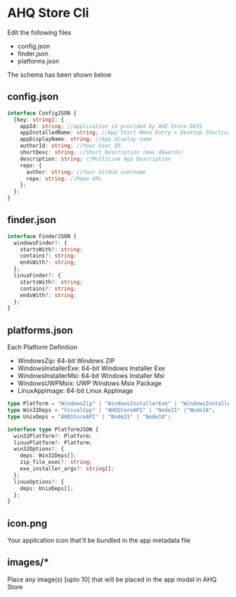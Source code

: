 # AHQ Store Cli

Edit the following files

- config.json
- finder.json
- platforms.json

The schema has been shown below

## config.json

```ts
interface ConfigJSON {
  [key: string]: {
    appId: string; //application id provided by AHQ Store DEVS
    appInstalledName: string; //App Start Menu Entry + Desktop Shortcut Name
    appDisplayName: string; //App display name
    authorId: string; //Your User ID
    shortDesc: string; //Short Description (max 48words)
    description: string; //MultiLine App Description
    repo: {
      author: string; //Your GitHub username
      repo: string; //Repo URL
    };
  };
}
```

## finder.json

```ts
interface FinderJSON {
  windowsFinder?: {
    startsWith?: string;
    contains?: string;
    endsWith?: string;
  };
  linuxFinder?: {
    startsWith?: string;
    contains?: string;
    endsWith?: string;
  };
}
```

## platforms.json

Each Platform Definition

- WindowsZip: 64-bit Windows ZIP
- WindowsInstallerExe: 64-bit Windows Installer Exe
- WindowsInstallerMsi: 64-bit Windows Installer Msi
- WindowsUWPMsix: UWP Windows Msix Package
- LinuxAppImage: 64-bit Linux AppImage

```ts
type Platform = "WindowsZip" | "WindowsInstallerExe" | "WindowsInstallerMsi" | "WindowsUWPMsix" | "LinuxAppImage";
type Win32Deps = "VisualCpp" | "AHQStoreAPI" | "Node21" |"Node18";
type UnixDeps = "AHQStoreAPI" | "Node21" | "Node18";

interface type PlatformJSON {
  win32Platform?: Platform;
  linuxPlatform?: Platform;
  win32Options?: {
    deps: Win32Deps[];
    zip_file_exec?: string;
    exe_installer_args?: string[];
  };
  linuxOptions?: {
    deps: UnixDeps[];
  };
}
```

## icon.png

Your application icon that'll be bundled in the app metadata file

## images/\*

Place any image(s) [upto 10] that will be placed in the app modal in AHQ Store
